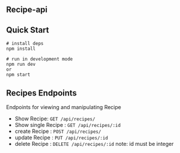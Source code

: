 ## **Recipe-api**

## Quick Start

```shell
# install deps
npm install

# run in development mode
npm run dev
or
npm start
```

## Recipes Endpoints

Endpoints for viewing and manipulating Recipe

- Show Recipe: `GET /api/recipes/`
- Show single Recipe : `GET /api/recipes/:id`
- create Recipe : `POST /api/recipes/`
- update Recipe : `PUT /api/recipes/:id`
- delete Recipe : `DELETE /api/recipes/:id`
  note: id must be integer
